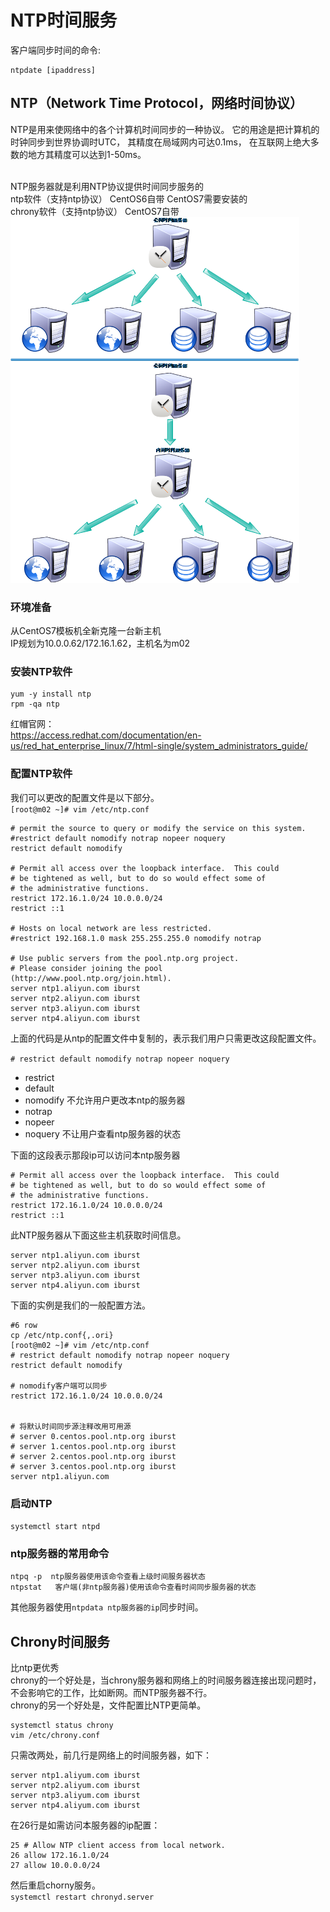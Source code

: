 # NTP时间服务

客户端同步时间的命令:<br>
```shell
ntpdate [ipaddress]
```
## NTP（Network Time Protocol，网络时间协议）
NTP是用来使网络中的各个计算机时间同步的一种协议。
它的用途是把计算机的时钟同步到世界协调时UTC，
其精度在局域网内可达0.1ms，
在互联网上绝大多数的地方其精度可以达到1-50ms。<br>
<br>

NTP服务器就是利用NTP协议提供时间同步服务的<br>
ntp软件（支持ntp协议）     CentOS6自带 CentOS7需要安装的<br>
chrony软件（支持ntp协议）  CentOS7自带<br>
![fail](img/1.3.1.png)<br>


### 环境准备
从CentOS7模板机全新克隆一台新主机<br>
IP规划为10.0.0.62/172.16.1.62，主机名为m02<br>

### 安装NTP软件
```
yum -y install ntp
rpm -qa ntp
```

红帽官网：<br>
https://access.redhat.com/documentation/en-us/red_hat_enterprise_linux/7/html-single/system_administrators_guide/<br>

### 配置NTP软件

我们可以更改的配置文件是以下部分。<br>
``[root@m02 ~]# vim /etc/ntp.conf``<br>

```
# permit the source to query or modify the service on this system.
#restrict default nomodify notrap nopeer noquery
restrict default nomodify

# Permit all access over the loopback interface.  This could
# be tightened as well, but to do so would effect some of
# the administrative functions.
restrict 172.16.1.0/24 10.0.0.0/24
restrict ::1

# Hosts on local network are less restricted.
#restrict 192.168.1.0 mask 255.255.255.0 nomodify notrap

# Use public servers from the pool.ntp.org project.
# Please consider joining the pool (http://www.pool.ntp.org/join.html).
server ntp1.aliyun.com iburst
server ntp2.aliyun.com iburst
server ntp3.aliyun.com iburst
server ntp4.aliyun.com iburst
```
上面的代码是从ntp的配置文件中复制的，表示我们用户只需更改这段配置文件。<br>

``# restrict default nomodify notrap nopeer noquery``
- restrict
- default
- nomodify 不允许用户更改本ntp的服务器
- notrap
- nopeer
- noquery 不让用户查看ntp服务器的状态

下面的这段表示那段ip可以访问本ntp服务器<br>
```
# Permit all access over the loopback interface.  This could
# be tightened as well, but to do so would effect some of
# the administrative functions.
restrict 172.16.1.0/24 10.0.0.0/24
restrict ::1
```

此NTP服务器从下面这些主机获取时间信息。<br>
```
server ntp1.aliyun.com iburst
server ntp2.aliyun.com iburst
server ntp3.aliyun.com iburst
server ntp4.aliyun.com iburst
```

下面的实例是我们的一般配置方法。<br>

```
#6 row
cp /etc/ntp.conf{,.ori}
[root@m02 ~]# vim /etc/ntp.conf
# restrict default nomodify notrap nopeer noquery
restrict default nomodify

# nomodify客户端可以同步
restrict 172.16.1.0/24 10.0.0.0/24


# 将默认时间同步源注释改用可用源
# server 0.centos.pool.ntp.org iburst
# server 1.centos.pool.ntp.org iburst
# server 2.centos.pool.ntp.org iburst
# server 3.centos.pool.ntp.org iburst
server ntp1.aliyun.com
```



### 启动NTP

``systemctl start ntpd``

### ntp服务器的常用命令
```
ntpq -p  ntp服务器使用该命令查看上级时间服务器状态
ntpstat   客户端(非ntp服务器)使用该命令查看时间同步服务器的状态
```

其他服务器使用``ntpdata ntp服务器的ip``同步时间。<br>

## Chrony时间服务
比ntp更优秀<br>
chrony的一个好处是，当chrony服务器和网络上的时间服务器连接出现问题时，不会影响它的工作，比如断网。而NTP服务器不行。<br>
chrony的另一个好处是，文件配置比NTP更简单。<br>

```
systemctl status chrony
vim /etc/chrony.conf
```

只需改两处，前几行是网络上的时间服务器，如下：<br>
```
server ntp1.aliyum.com iburst
server ntp2.aliyum.com iburst
server ntp3.aliyum.com iburst
server ntp4.aliyum.com iburst
```

在26行是如需访问本服务器的ip配置：<br>
```
25 # Allow NTP client access from local network.
26 allow 172.16.1.0/24
27 allow 10.0.0.0/24
```

然后重启chorny服务。<br>
``systemctl restart chronyd.server``
